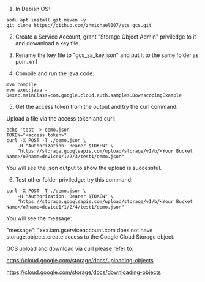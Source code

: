 1. In Debian OS:
```
sodu apt install git maven -y
git clone https://github.com/zhmichael007/sts_gcs.git
```
2. Create a Service Account, grant "Storage Object Admin" priviledge to it and dowanload a key file. 

3. Rename the key file to "gcs_sa_key.json" and put it to the same folder as pom.xml 

4. Compile and run the java code:
```
mvn compile
mvn exec:java -Dexec.mainClass=com.google.cloud.auth.samples.DownscopingExample
```

5. Get the access token from the output and try the curl command:

Upload a file via the access token and curl:
```
echo 'test' > demo.json
TOKEN="<access token>"
curl -X POST -T ./demo.json \
    -H "Authorization: Bearer $TOKEN" \
    "https://storage.googleapis.com/upload/storage/v1/b/<Your Bucket Name>/o?name=device1/1/2/3/test1/demo.json"
```

You will see the json output to show the upload is successful.

6. Test other folder priviledge:
try this command:
```
curl -X POST -T ./demo.json \
    -H "Authorization: Bearer $TOKEN" \
    "https://storage.googleapis.com/upload/storage/v1/b/<Your Bucket Name>/o?name=device1/1/2/4/test1/demo.json"
```

You will see the message:

"message": "xxx.iam.gserviceaccount.com does not have storage.objects.create access to the Google Cloud Storage object.



GCS upload and download via curl please refer to:

https://cloud.google.com/storage/docs/uploading-objects

https://cloud.google.com/storage/docs/downloading-objects


